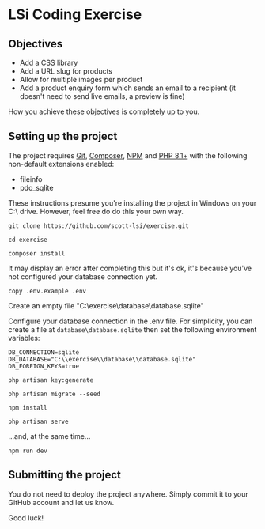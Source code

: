 # LSi Coding Exercise

## Objectives

- Add a CSS library
- Add a URL slug for products
- Allow for multiple images per product
- Add a product enquiry form which sends an email to a recipient (it doesn't need to send live emails, a preview is fine)

How you achieve these objectives is completely up to you.

## Setting up the project

The project requires [Git](https://git-scm.com/download/win), [Composer](https://getcomposer.org/download/), [NPM](https://nodejs.org/en) and [PHP 8.1+](https://www.php.net/downloads.php) with the following non-default extensions enabled:

- fileinfo
- pdo_sqlite

These instructions presume you're installing the project in Windows on your C:\\ drive. However, feel free do do this your own way.

`git clone https://github.com/scott-lsi/exercise.git`

`cd exercise`

`composer install`

It may display an error after completing this but it's ok, it's because you've not configured your database connection yet.

`copy .env.example .env`

Create an empty file "C:\\exercise\\database\\database.sqlite"

Configure your database connection in the .env file. For simplicity, you can create a file at `database\database.sqlite` then set the following environment variables:


	DB_CONNECTION=sqlite
	DB_DATABASE="C:\\exercise\\database\\database.sqlite"
	DB_FOREIGN_KEYS=true


`php artisan key:generate`

`php artisan migrate --seed`

`npm install`

`php artisan serve`

...and, at the same time...

`npm run dev`

## Submitting the project

You do not need to deploy the project anywhere. Simply commit it to your GitHub account and let us know.

Good luck!
